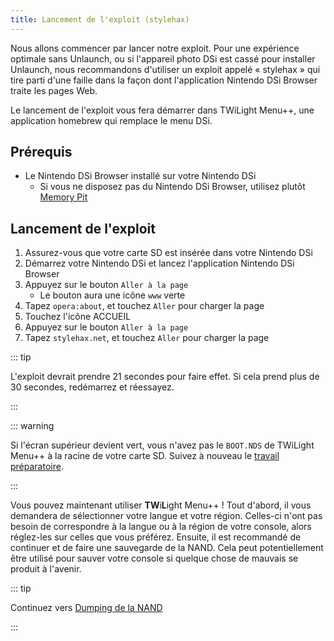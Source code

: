 ```yaml
---
title: Lancement de l'exploit (stylehax)
---
```


Nous allons commencer par lancer notre exploit. Pour une expérience optimale sans Unlaunch, ou si l'appareil photo DSi est cassé pour installer Unlaunch, nous recommandons d'utiliser un exploit appelé « stylehax » qui tire parti d'une faille dans la façon dont l'application Nintendo DSi Browser traite les pages Web.

Le lancement de l'exploit vous fera démarrer dans TWiLight Menu++, une application homebrew qui remplace le menu DSi.


## Prérequis

- Le Nintendo DSi Browser installé sur votre Nintendo DSi
   - Si vous ne disposez pas du Nintendo DSi Browser, utilisez plutôt [Memory Pit](launching-the-exploit.html)


## Lancement de l'exploit

1. Assurez-vous que votre carte SD est insérée dans votre Nintendo DSi
1. Démarrez votre Nintendo DSi et lancez l'application Nintendo DSi Browser
1. Appuyez sur le bouton `Aller à la page`
     - Le bouton aura une icône `www` verte
1. Tapez `opera:about`, et touchez `Aller` pour charger la page
1. Touchez l'icône ACCUEIL
1. Appuyez sur le bouton `Aller à la page`
1. Tapez `stylehax.net`, et touchez `Aller` pour charger la page

::: tip

L'exploit devrait prendre 21 secondes pour faire effet. Si cela prend plus de 30 secondes, redémarrez et réessayez.

:::

::: warning

Si l'écran supérieur devient vert, vous n'avez pas le `BOOT.NDS` de TWiLight Menu++ à la racine de votre carte SD. Suivez à nouveau le [travail préparatoire](get-started.html#section-i-prep-work).

:::

Vous pouvez maintenant utiliser **TW**i**L**ight Menu++ ! Tout d'abord, il vous demandera de sélectionner votre langue et votre région. Celles-ci n'ont pas besoin de correspondre à la langue ou à la région de votre console, alors réglez-les sur celles que vous préférez. Ensuite, il est recommandé de continuer et de faire une sauvegarde de la NAND. Cela peut potentiellement être utilisé pour sauver votre console si quelque chose de mauvais se produit à l'avenir.

::: tip

Continuez vers [Dumping de la NAND](dumping-nand.html)

:::

